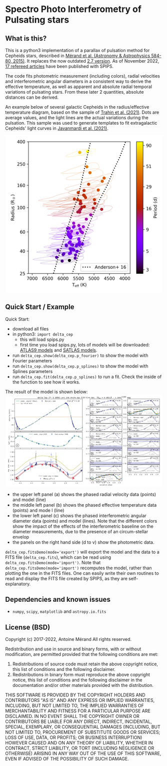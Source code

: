 # Spectro Photo Interferometry of Pulsating stars

## What is this?

This is a python3 implementation of a parallax of pulsation method for Cepheids stars, described in [Mérand et al. (Astronomy & Astrophysics 584-80, 2015)](http://adsabs.harvard.edu/abs/2015A%26A...584A..80M). It replaces the now outdated [2.7 version](https://github.com/amerand/SPIPS). As of November 2022, [17 refereed articles](https://ui.adsabs.harvard.edu/search/filter_property_fq_property=AND&filter_property_fq_property=property%3A%22refereed%22&fq=%7B!type%3Daqp%20v%3D%24fq_property%7D&fq_property=(property%3A%22refereed%22)&q=%20full%3A%22SPIPS%22%20year%3A2015-2050%20author%3A%22M%C3%A9rand%22&sort=date%20desc%2C%20bibcode%20desc&p_=0) have been published with SPIPS.

The code fits photometric measurement (including colors), radial velocities and interferometric angular diameters in a consistent way to derive the effective temperature, as well as apparent and absolute radial temporal variations of pulsating stars. From these later 2 quantities, absolute distances can be derived. 

An example below of several galactic Cepheids in the radius/effective temperature diagram, based on the sample of [Trahin et al. (2021)](https://ui.adsabs.harvard.edu/abs/2021A%26A...656A.102T/abstract). Dots are average values, and the light lines are the actual variations during the pulsation. This sample was used to generate templates to fit extragalactic Cepheids' light curves in [Javanmardi et al. (2021)](https://ui.adsabs.harvard.edu/abs/2021ApJ...911...12J/abstract). 

![RTdiagram](RTdiagram_template_stars.png)

## Quick Start / Example

Quick Start:
 - download all files
 - in python3: `import delta_cep`
   - this will load spips.py
   - first time you load spips.py, lots of models will be downloaded: [ATLAS9 models](http://wwwuser.oats.inaf.it/castelli/grids.html) and [SATLAS models](http://cdsarc.u-strasbg.fr/viz-bin/Cat?J/A%2bA/554/A98).
 - run `delta_cep.show(delta_cep.p_fourier)` to show the model with Fourier parameters
 - run `delta_cep.show(delta_cep.p_splines)` to show the model with Splines parameters
 - run `delta_cep.fit(delta_cep.p_splines)` to run a fit. Check the inside of the function to see how it works.

The result of the model is shown below:
![Fig1](delta_cep.png)
- the upper left panel (a) shows the phased radial velocity data (points) and model (line)
- the middle left panel (b) shows the phased effective temperature data (points) and mode l (line)
- the lower left panel (c) shows the phased interferometric angular diameter data (points) and model (lines). Note that the different colors show the impact of the effects of the interferometric baseline on the diameter measurements, due to the presence of an circum-stellar envelop
- the panels on the right hand side (d to v) show the photometric data.

`delta_cep.fitsDemo(mode='export')` will export the model and the data to a FITS file (`delta_cep.fits`), which can be read using `delta_cep.fitsDemo(mode='import')`. Note that `delta_cep.fitsDemo(mode='import')` recomputes the model, rather than plotting the one in the FITS files. One can easily write their own routines to read and display the FITS file created by SPIPS, as they are self-explanatory. 

## Dependencies and known issues

- `numpy`, `scipy`, `matplotlib` and `astropy.io.fits` 

## License (BSD)

Copyright (c) 2017-2022, Antoine Mérand
All rights reserved.

Redistribution and use in source and binary forms, with or without
modification, are permitted provided that the following conditions are met:

1. Redistributions of source code must retain the above copyright notice, this
   list of conditions and the following disclaimer.
2. Redistributions in binary form must reproduce the above copyright notice,
   this list of conditions and the following disclaimer in the documentation
   and/or other materials provided with the distribution.

THIS SOFTWARE IS PROVIDED BY THE COPYRIGHT HOLDERS AND CONTRIBUTORS "AS IS" AND
ANY EXPRESS OR IMPLIED WARRANTIES, INCLUDING, BUT NOT LIMITED TO, THE IMPLIED
WARRANTIES OF MERCHANTABILITY AND FITNESS FOR A PARTICULAR PURPOSE ARE
DISCLAIMED. IN NO EVENT SHALL THE COPYRIGHT OWNER OR CONTRIBUTORS BE LIABLE FOR
ANY DIRECT, INDIRECT, INCIDENTAL, SPECIAL, EXEMPLARY, OR CONSEQUENTIAL DAMAGES
(INCLUDING, BUT NOT LIMITED TO, PROCUREMENT OF SUBSTITUTE GOODS OR SERVICES;
LOSS OF USE, DATA, OR PROFITS; OR BUSINESS INTERRUPTION) HOWEVER CAUSED AND
ON ANY THEORY OF LIABILITY, WHETHER IN CONTRACT, STRICT LIABILITY, OR TORT
(INCLUDING NEGLIGENCE OR OTHERWISE) ARISING IN ANY WAY OUT OF THE USE OF THIS
SOFTWARE, EVEN IF ADVISED OF THE POSSIBILITY OF SUCH DAMAGE.
